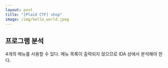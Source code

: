 ```yaml
---
layout: post
title: "[Plaid CTF] shop"
image: /img/hello_world.jpeg
---
```


## 프로그램 분석
4개의 메뉴를 사용할 수 있다.
메뉴 목록이 출력되지 않으므로 IDA 상에서 분석해야 한다.
